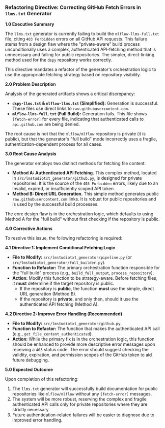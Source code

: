 ### **Refactoring Directive: Correcting GitHub Fetch Errors in `llms.txt` Generator**

**1.0 Executive Summary**

The `llms.txt` generator is currently failing to build the `mlflow-llms-full.txt` file, citing `403 Forbidden` errors on all GitHub API requests. This failure stems from a design flaw where the "private-aware" build process unconditionally uses a complex, authenticated API-fetching method that is unnecessary and failing for public repositories. The simpler, direct-linking method used for the `dspy` repository works correctly.

This directive mandates a refactor of the generator's orchestration logic to use the appropriate fetching strategy based on repository visibility.

**2.0 Problem Description**

Analysis of the generated artifacts shows a critical discrepancy:
*   **`dspy-llms.txt` & `mlflow-llms.txt` (Simplified):** Generation is successful. These files use direct links to `raw.githubusercontent.com`.
*   **`mlflow-llms-full.txt` (Full Build):** Generation fails. This file shows `[fetch-error]` for every file, indicating that authenticated calls to `api.github.com` are being denied.

The root cause is not that the `mlflow/mlflow` repository is private (it is public), but that the generator's "full build" mode incorrectly uses a fragile, authentication-dependent process for all cases.

**3.0 Root Cause Analysis**

The generator employs two distinct methods for fetching file content:

*   **Method A: Authenticated API Fetching.** This complex method, located in `src/lmstudiotxt_generator/github.py`, is designed for private repositories. It is the source of the `403 Forbidden` errors, likely due to an invalid, expired, or insufficiently scoped API token.
*   **Method B: Direct URL Generation.** This simple method generates public `raw.githubusercontent.com` links. It is robust for public repositories and is used by the successful build processes.

The core design flaw is in the orchestration logic, which defaults to using Method A for the "full build" without first checking if the repository is public.

**4.0 Corrective Actions**

To resolve this issue, the following refactoring is required:

**4.1 Directive 1: Implement Conditional Fetching Logic**

*   **File to Modify:** `src/lmstudiotxt_generator/pipeline.py` (or `src/lmstudiotxt_generator/full_builder.py`).
*   **Function to Refactor:** The primary orchestration function responsible for the "full build" process (e.g., `build_full_output`, `process_repository`).
*   **Action:** Modify this function to be strategy-aware. Before fetching files, it **must** determine if the target repository is public.
    *   If the repository is **public**, the function **must** use the simple, direct URL generation (Method B).
    *   If the repository is **private**, and only then, should it use the authenticated API fetching (Method A).

**4.2 Directive 2: Improve Error Handling (Recommended)**

*   **File to Modify:** `src/lmstudiotxt_generator/github.py`.
*   **Function to Refactor:** The function that makes the authenticated API call (e.g., `get_file_content_authenticated`).
*   **Action:** While the primary fix is in the orchestration logic, this function should be enhanced to provide more descriptive error messages upon receiving a `403` status code. The error should suggest checking the validity, expiration, and permission scopes of the GitHub token to aid future debugging.

**5.0 Expected Outcome**

Upon completion of this refactoring:
1.  The `llms.txt` generator will successfully build documentation for public repositories like `mlflow/mlflow` without any `[fetch-error]` messages.
2.  The system will be more robust, reserving the complex and fragile authenticated API calls only for private repositories where they are strictly necessary.
3.  Future authentication-related failures will be easier to diagnose due to improved error handling.

